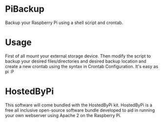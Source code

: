 PiBackup
========

Backup your Raspberry Pi using a shell script and crontab. 

Usage
========

First of all mount your external storage device. Then modify the script to backup your desired files/directories and desired backup location and create a new crontab using the syntax in Crontab Configuration. It's easy as pi :P

HostedByPi
==========
This software will come bundled with the HostedByPi kit. 
HostedByPi is a free all inclusive open-source software bundle developed to aid in running your own webserver using Apache 2 on the Raspberry Pi. 
